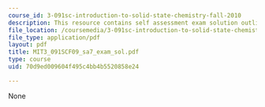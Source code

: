 ```yaml
---
course_id: 3-091sc-introduction-to-solid-state-chemistry-fall-2010
description: This resource contains self assessment exam solution outlines.
file_location: /coursemedia/3-091sc-introduction-to-solid-state-chemistry-fall-2010/70d9ed009604f495c4bb4b5520858e24_MIT3_091SCF09_sa7_exam_sol.pdf
file_type: application/pdf
layout: pdf
title: MIT3_091SCF09_sa7_exam_sol.pdf
type: course
uid: 70d9ed009604f495c4bb4b5520858e24

---
```

None